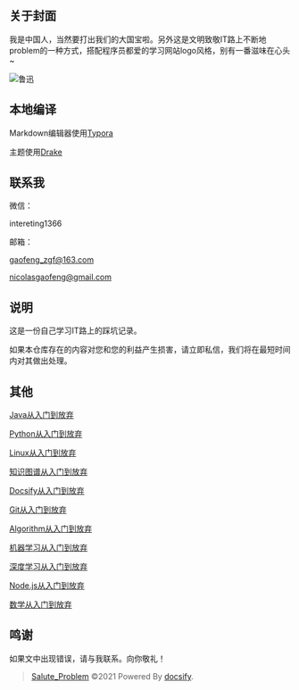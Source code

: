 ## 关于封面

我是中国人，当然要打出我们的大国宝啦。另外这是文明致敬IT路上不断地problem的一种方式，搭配程序员都爱的学习网站logo风格，别有一番滋味在心头~

![鲁迅](https://gitee.com/zgf1366/pic_store/raw/master/img/20210105185709.jpeg)

## 本地编译

Markdown编辑器使用[Typora](https://typora.io/)

主题使用[Drake](https://theme.typora.io/theme/Drake/)

## 联系我

微信：

intereting1366

邮箱：

gaofeng_zgf@163.com

nicolasgaofeng@gmail.com



## 说明

这是一份自己学习IT路上的踩坑记录。

如果本仓库存在的内容对您和您的利益产生损害，请立即私信，我们将在最短时间内对其做出处理。



## 其他

[Java从入门到放弃](https://github.com/Nicolas-gaofeng/Salute_Java)

[Python从入门到放弃](https://github.com/Nicolas-gaofeng/Salute_Python)

[Linux从入门到放弃](https://github.com/Nicolas-gaofeng/Salute_Linux)

[知识图谱从入门到放弃](https://github.com/Nicolas-gaofeng/Salute_Knowledge_Graph)

[Docsify从入门到放弃](https://github.com/Nicolas-gaofeng/Salute_Docsify)

[Git从入门到放弃](https://github.com/Nicolas-gaofeng/Salute_Git)

[Algorithm从入门到放弃](https://github.com/Nicolas-gaofeng/Salute_Algorithm)

[机器学习从入门到放弃](https://github.com/Nicolas-gaofeng/Salute_Machine_Learning)

[深度学习从入门到放弃](https://github.com/Nicolas-gaofeng/Salute_Deep_Learning)

[Node.js从入门到放弃](https://github.com/Nicolas-gaofeng/Salute_Nodejs)

[数学从入门到放弃](https://github.com/Nicolas-gaofeng/Salute_Math)

## 鸣谢

如果文中出现错误，请与我联系。向你敬礼！



> [Salute_Problem](https://github.com/Nicolas-gaofeng/Salute_Problem) ©2021 Powered By [docsify](https://github.com/docsifyjs/docsify/).

